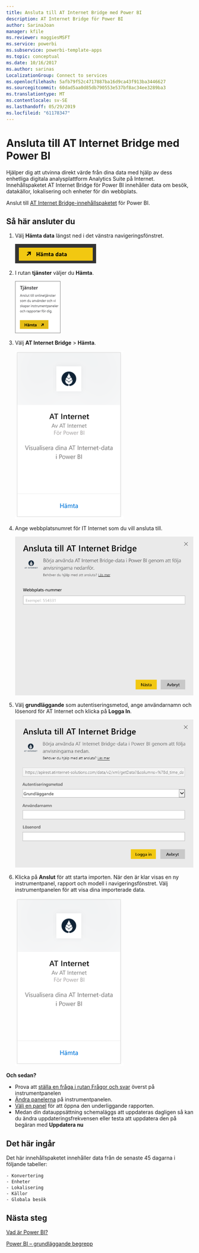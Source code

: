 ```yaml
---
title: Ansluta till AT Internet Bridge med Power BI
description: AT Internet Bridge för Power BI
author: SarinaJoan
manager: kfile
ms.reviewer: maggiesMSFT
ms.service: powerbi
ms.subservice: powerbi-template-apps
ms.topic: conceptual
ms.date: 10/16/2017
ms.author: sarinas
LocalizationGroup: Connect to services
ms.openlocfilehash: 5afb79f52c4717887ba16d9ca43f913ba3446627
ms.sourcegitcommit: 60dad5aa0d85db790553e537bf8ac34ee3289ba3
ms.translationtype: MT
ms.contentlocale: sv-SE
ms.lasthandoff: 05/29/2019
ms.locfileid: "61178347"
---
```

# <a name="connect-to-at-internet-bridge-with-power-bi"></a>Ansluta till AT Internet Bridge med Power BI
Hjälper dig att utvinna direkt värde från dina data med hjälp av dess enhetliga digitala analysplattform Analytics Suite på Internet. Innehållspaketet AT Internet Bridge för Power BI innehåller data om besök, datakällor, lokalisering och enheter för din webbplats.

Anslut till [AT Internet Bridge-innehållspaketet](https://app.powerbi.com/getdata/services/at-internet-bridge) för Power BI.

## <a name="how-to-connect"></a>Så här ansluter du
1. Välj **Hämta data** längst ned i det vänstra navigeringsfönstret.
   
   ![](media/service-connect-to-at-internet/pbi_getdata.png) 
2. I rutan **tjänster** väljer du **Hämta**.
   
   ![](media/service-connect-to-at-internet/pbi_getservices.png) 
3. Välj **AT Internet Bridge** \> **Hämta**.
   
   ![](media/service-connect-to-at-internet/atinternet.png)
4. Ange webbplatsnumret för IT Internet som du vill ansluta till.
   
   ![](media/service-connect-to-at-internet/params.png)
5. Välj **grundläggande** som autentiseringsmetod, ange användarnamn och lösenord för AT Internet och klicka på **Logga In**.
   
   ![](media/service-connect-to-at-internet/creds.png)
6. Klicka på **Anslut** för att starta importen. När den är klar visas en ny instrumentpanel, rapport och modell i navigeringsfönstret. Välj instrumentpanelen för att visa dina importerade data.
   
    ![](media/service-connect-to-at-internet/atinternet.png)

**Och sedan?**

* Prova att [ställa en fråga i rutan Frågor och svar](consumer/end-user-q-and-a.md) överst på instrumentpanelen
* [Ändra panelerna](service-dashboard-edit-tile.md) på instrumentpanelen.
* [Välj en panel](consumer/end-user-tiles.md) för att öppna den underliggande rapporten.
* Medan din datauppsättning schemaläggs att uppdateras dagligen så kan du ändra uppdateringsfrekvensen eller testa att uppdatera den på begäran med **Uppdatera nu**

## <a name="whats-included"></a>Det här ingår
Det här innehållspaketet innehåller data från de senaste 45 dagarna i följande tabeller:  

    - Konvertering  
    - Enheter  
    - Lokalisering  
    - Källor  
    - Globala besök  

## <a name="next-steps"></a>Nästa steg
[Vad är Power BI?](power-bi-overview.md)

[Power BI – grundläggande begrepp](consumer/end-user-basic-concepts.md)

